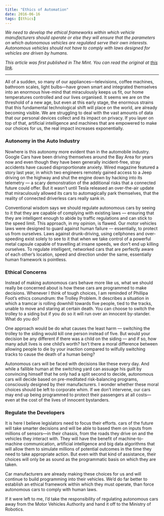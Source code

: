 ```yaml
---
title: "Ethics of Automation"
date: 2016-06-16
tags: [Ethics]
---
```

*We need to develop the ethical frameworks within which vehicle manufacturers should operate or else they will ensure that the parameters on which autonomous vehicles are regulated serve their own interests. Autonomous vehicles should not have to comply with laws designed for vehicles are driven by humans.*
<!--more-->
*This article was first published in The Mint. You can read the original at [this link](https://www.livemint.com/Opinion/VBG5KYd8N7EGjHw57EsXlI/The-ethics-of-automation.html).*

---

All of a sudden, so many of our appliances—televisions, coffee machines, bathroom scales, light bulbs—have grown smart and integrated themselves into an enormous hive-mind that miraculously keeps us fit, our home temperatures controlled and our lives organised. It seems we are on the threshold of a new age, but even at this early stage, the enormous strains that this fundamental technological shift will place on the world, are already becoming visible. We are struggling to deal with the vast amounts of data that our personal devices collect and its impact on privacy. If you layer on top of that, artificial intelligence and machines that are empowered to make our choices for us, the real impact increases exponentially.

### Autonomy in the Auto Industry

Nowhere is this autonomy more evident than in the automobile industry. Google Cars have been driving themselves around the Bay Area for years now and even though they have been generally incident-free, stray accidents have caused disproportionate anxiety. Wired magazine featured a story last year, in which two engineers remotely gained access to a Jeep driving on the highway and shut the engine down by hacking into its telemetry — a scary demonstration of the additional risks that a connected future could offer. But it wasn’t until Tesla released an over-the-air update that miraculously allowed its cars to automagically park themselves, that the reality of connected driverless cars really sank in.

Conventional wisdom says we should regulate autonomous cars by seeing to it that they are capable of complying with existing laws — ensuring that they are intelligent enough to abide by traffic regulations and can stick to the speed limit. This approach, in my opinion, is flawed. Our motor vehicles laws were designed to guard against human failure — essentially, to protect us from ourselves. Laws against drunk-driving, using cellphones and over-speeding exist solely to see to it that when we take control of a powerful metal capsule capable of travelling at insane speeds, we don’t end up killing ourselves. To regulate intelligent, networked cars that are perfectly aware of each other’s location, speed and direction under the same, essentially human framework is pointless.

### Ethical Concerns

Instead of making autonomous cars behave more like us, what we should really be concerned about is how these cars are programmed to make decisions. Whenever I think of tough choices, I am reminded of Phillipa Foot’s ethics conundrum: the Trolley Problem. It describes a situation in which a tramcar is rolling downhill towards five people, tied to the tracks, unable to move and staring at certain death. You can choose to switch the trolley to a siding but if you do so it will run over an innocent by-stander. What do you do?

One approach would be do what causes the least harm — switching the trolley to the siding would kill one person instead of five. But would your decision be any different if there was a child on the siding — and if so, how many adult lives is one child’s worth? Isn’t there a moral difference between allowing people to die by your inaction compared to wilfully switching tracks to cause the death of a human being?

Autonomous cars will be faced with decisions like these every day. And while a fallible human at the switching yard can assuage his guilt by convincing himself that he only had a split second to decide, autonomous cars will decide based on pre-meditated risk-balancing programs, consciously designed by their manufacturers. I wonder whether these moral choices should be left to corporate whim. If we don’t intervene, our cars may end up being programmed to protect their passengers at all costs—even at the cost of the lives of innocent bystanders.

### Regulate the Developers

It is here I believe legislators need to focus their efforts. cars of the future will take smarter decisions and will be able to based them on inputs from millions of sensors—in their chassis, from the roads they drive on and the vehicles they interact with. They will have the benefit of machine-to-machine communication, artificial intelligence and big data algorithms that will allow them to simulate millions of potential outcomes in the time they need to take appropriate action. But even with that kind of assistance, their choices will only be as sound as the programmatic basis on which they are taken.

Car manufacturers are already making these choices for us and will continue to build programming into their vehicles. We’d do far better to establish an ethical framework within which they must operate, than force autonomous cars to comply with human laws.

If it were left to me, I’d take the responsibility of regulating autonomous cars away from the Motor Vehicles Authority and hand it off to the Ministry of Robotics.

